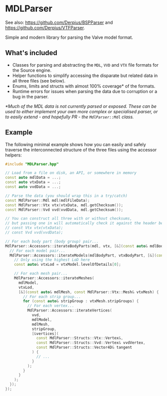 # MDLParser

See also: https://github.com/Derpius/BSPParser and https://github.com/Derpius/VTFParser.

Simple and modern library for parsing the Valve model format.

## What's included

- Classes for parsing and abstracting the `MDL`, `VVD` and `VTX` file formats for the Source engine.
- Helper functions to simplify accessing the disparate but related data in all three files (see below).
- Enums, limits and structs with almost 100% coverage* of the formats.
- Runtime errors for issues when parsing the data due to corruption or a bug in the parser.

_*Much of the MDL data is not currently parsed or exposed. These can be used to either implement your own more complex
or specialised parser, or to easily extend - and hopefully PR - the `MdlParser::Mdl` class._

## Example

The following minimal example shows how you can easily and safely traverse the interconnected structure of the three
files using the accessor helpers:

```c++
#include "MDLParser.hpp"

// Load from a file on disk, an API, or somewhere in memory
const auto mdlData = ...;
const auto vtxData = ...;
const auto vvdData = ...;

// Parse the data (you should wrap this in a try/catch)
const MdlParser::Mdl mdl(mdlFileData);
const MdlParser::Vtx vtx(vtxData, mdl.getChecksum());
const MdlParser::Vvd vvd(vvdData, mdl.getChecksum());

// You can construct all three with or without checksums,
// but passing one in will automatically check it against the header before parsing
// const Vtx vtx(vtxData);
// const Vvd vvd(vvdData);

// For each body part (body group) pair...
MdlParser::Accessors::iterateBodyParts(mdl, vtx, [&](const auto& mdlBodyPart, const auto& vtxBodyPart) {
  // For each model pair...
  MdlParser::Accessors::iterateModels(mdlBodyPart, vtxBodyPart, [&](const auto& mdlModel, const auto& vtxModel) {
    // Only using the highest LoD here
    const auto& vtxLod = vtxModel.levelOfDetails[0];

    // For each mesh pair...
    MdlParser::Accessors::iterateMeshes(
      mdlModel,
      vtxLod,
      [&](const auto& mdlMesh, const MdlParser::Vtx::Mesh& vtxMesh) {
        // For each strip group...
        for (const auto& stripGroup : vtxMesh.stripGroups) {
          // For each vertex...
          MdlParser::Accessors::iterateVertices(
            vvd,
            mdlModel,
            mdlMesh,
            stripGroup,
            [&vertices](
              const MdlParser::Structs::Vtx::Vertex&,
              const MdlParser::Structs::Vvd::Vertex& vvdVertex,
              const MdlParser::Structs::Vector4D& tangent
            ) {
              // ...
            }
          );
        }
      }
    );
  });
});
```
